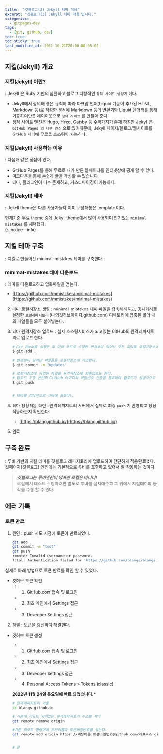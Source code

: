 ```yaml
---
title:  "깃블로그(3) Jekyll 테마 적용"
excerpt: "깃블로그(3) Jekyll 테마 적용 입니다."
categories:
  - gitpages-dev
tags:
  - [git, github, dev]
toc: true
toc_sticky: true
last_modified_at: 2022-10-23T20:00:00-05:00
---
```

## 지킬(Jekyll) 개요
### 지킬(Jekyll) 이란?
  : Jekyll 은 Ruby 기반의 심플하고 블로그 지향적인 `정적 사이트 생성기` 이다. 

* Jekyll에서 정의해 놓은 규칙에 따라 마크업 언어(Liquid 기능이 추가된 HTML, Markdown 등)로 작성한 문서에 Markdown 등의 변환기와 Liquid 렌더러를 통해 가공하여만든 레이아웃으로 `정적 사이트` 를 만들어 준다.
* 정적 사이트 엔진은 Hugo, Hexo, Gatsby 등 수백가지가 존재 하지만 Jekyll 은 `GitHub Pages 의 내부 엔진` 으로 있기때문에, Jekyll 페이지/블로그/웹사이트를 GitHub 서버에 무료로 호스팅이 가능하다.

### 지킬(Jekyll) 사용하는 이유
  : 다음과 같은 장점이 있다.

- GitHub Pages를 통해 무료로 내가 만든 웹페이지를 인터넷상에 공개 할 수 있다.
- 마크다운을 통해 손쉽게 글을 작성할 수 있습니다.
- 테마, 플러그인이 다수 존재하고, 커스터마이징이 가능하다.


### 지킬(Jekyll) 테마
  : Jekyll theme은 다른 사용자들이 이미 구성해놓은 template 이다.
 
현재기준 무료 theme 중에 Jekyll theme에서 많이 사용되며 인기있는 `minimal-mistakes` 를 채택했다.  
{: .notice--info}


## 지킬 테마 구축
  : 지킬로 만들어진 minimal-mistakes 테마를 구축한다.

### minimal-mistakes 테마 다운로드
  : 테마를 다운로드하고 압축파일을 얻는다.
  
* [https://github.com/mmistakes/minimal-mistakes](https://github.com/mmistakes/minimal-mistakes)

2. 테마 로컬저장소 셋팅
  : minimal-mistakes 테마 파일을 압축해제하고, 깃페이지로 설정한 `로컬레파지토리` (나의깃허브아이디.github.com) 디렉토리에 압축된 폴더 내의 파일들을 모두 붙여넣는다.

3. 테마 원격저장소 업로드
  : 실제 호스팅서비스가 되고있는 GitHub의 원격레파지토리로 업로드 한다.

    ```bash
    # Git Bash를 실행한 후 아래 코드로 수정한 변경분이 일어난 모든 파일을 로컬저장소에 업로드 한다.  
    $ git add .

    # 변경분이 일어난 파일들을 로컬저장소에 커밋한다.
    $ git commit -m "updates"

    # 로컬저장소에 커밋된 파일을 원격저장소에 최종업로드 한다.  
    # 업로드 도중 본인의 GitHub 아이디와 비밀번호 인증을 통과해야 업로드가 성공적으로 완료된다.  
    $ git push


    # 테마를 정상적으로 서버에 올렸다!.

    ```

4. 테마 정상작동 확인
  : 원격레파지토리 서버에서 실제로 최종 `push` 가 반영되고 정상 작동하는지 확인한다.

    * [https://blang.github.io/](https://blang.github.io/)
 
5. 완료

## 구축 완료
  : 루비 기반의 지킬 테마를 깃블로그 레파지토리에 업로드하여 간단하게 적용완료했다. 깃페이지(깃블로그) 엔진에는 기본적으로 루비를 포함하고 있어서 잘 작동하는 것이다.

> ***깃블로그는 루비엔진이 있지만 로컬은 아니다!***  
> 로컬에서 테스트 수행하려면 별도로 루비를 설치해주고 그 위에서 지킬테마의 동작을 수행 할 수 있다.


## 에러 기록
### 토큰 만료

1. 원인
: push 시도 시점에 토큰이 만료되었다.

    ```bash
    git add .
    git commit -m "test"
    git push
    remote: Invalid username or password.
    fatal: Authentication failed for 'https://github.com/blangs/blangs.github.io.git/'

    ```
    
실제로 아래 방법으로 토큰 만료를 확인 할 수 있었다.
  - 깃허브 토큰 확인
    - 1. GitHub.com 접속 및 로그인
    - 2. 최초 메인에서 Settings 접근
    - 3. Deveoper Settings 접근

2. 해결
: 토큰을 갱신하여 해결한다.

  - 깃허브 토큰 생성
    - 1. GitHub.com 접속 및 로그인
    - 2. 최초 메인에서 Settings 접근
    - 3. Deveoper Settings 접근
    - 4. Personal Access Tokens > Tokens (classic)
    
    **2022년 11월 24일 목요일에 만료 되었습니다.***
    
    ```bash
    # 원격레파지토리 이동
    cd blangs.github.io
    
    # 기존에 리모트 되어있던 원격레파지토리 주소를 제거
    git remote remove origin
    
    #기존 리모트 명령어에 유저이름과 토큰비밀번호를 넣는다.
    git remote add origin https://계정이름:토큰비밀번호@github.com/레포주소.git
    
    
    # 끝
    
    ```
    
